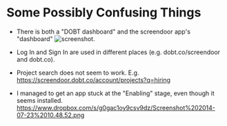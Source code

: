 # Some Possibly Confusing Things

- There is both a "DOBT dashboard" and the screendoor app's "dashboard" ![screenshot](https://www.dropbox.com/s/2uhl5oxl4r6kjnl/Screenshot%202014-07-17%2013.21.26.png).

- Log In and Sign In are used in different places (e.g. dobt.co/screendoor and dobt.co).

- Project search does not seem to work. E.g. https://screendoor.dobt.co/account/projects?q=hiring

- I managed to get an app stuck at the "Enabling" stage, even though it seems installed. https://www.dropbox.com/s/g0gac1oy9csv9dz/Screenshot%202014-07-23%2010.48.52.png